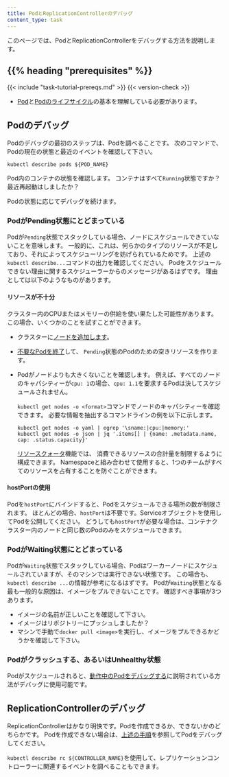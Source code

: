 ```yaml
---
title: PodとReplicationControllerのデバッグ
content_type: task
---
```


<!-- overview -->

このページでは、PodとReplicationControllerをデバッグする方法を説明します。



## {{% heading "prerequisites" %}}


{{< include "task-tutorial-prereqs.md" >}} {{< version-check >}}

* [Pod](/ja/docs/concepts/workloads/pods/pod/)と[Podのライフサイクル](/ja/docs/concepts/workloads/pods/pod-lifecycle/)の基本を理解している必要があります。



<!-- steps -->

## Podのデバッグ

Podのデバッグの最初のステップは、Podを調べることです。
次のコマンドで、Podの現在の状態と最近のイベントを確認して下さい。

```shell
kubectl describe pods ${POD_NAME}
```

Pod内のコンテナの状態を確認します。
コンテナはすべて`Running`状態ですか？最近再起動はしましたか？

Podの状態に応じてデバッグを続けます。

### PodがPending状態にとどまっている

Podが`Pending`状態でスタックしている場合、ノードにスケジュールできていないことを意味します。
一般的に、これは、何らかのタイプのリソースが不足しており、それによってスケジューリングを妨げられているためです。
上述の`kubectl describe...`コマンドの出力を確認してください。
Podをスケジュールできない理由に関するスケジューラーからのメッセージがあるはずです。
理由としては以下のようなものがあります。

#### リソースが不十分

クラスター内のCPUまたはメモリーの供給を使い果たした可能性があります。
この場合、いくつかのことを試すことができます。

* クラスターに[ノードを追加します](/docs/tasks/administer-cluster/cluster-management/#resizing-a-cluster)。

* [不要なPodを終了](/docs/concepts/workloads/pods/#pod-termination)して、
  `Pending`状態のPodのための空きリソースを作ります。

* Podがノードよりも大きくないことを確認します。
  例えば、すべてのノードのキャパシティーが`cpu: 1`の場合、`cpu: 1.1`を要求するPodは決してスケジュールされません。

    `kubectl get nodes -o <format>`コマンドでノードのキャパシティーを確認できます。
    必要な情報を抽出するコマンドラインの例を以下に示します。

    ```shell
    kubectl get nodes -o yaml | egrep '\sname:|cpu:|memory:'
    kubectl get nodes -o json | jq '.items[] | {name: .metadata.name, cap: .status.capacity}'
    ```

  [リソースクォータ](/docs/concepts/policy/resource-quotas/)機能では、
  消費できるリソースの合計量を制限するように構成できます。
  Namespaceと組み合わせて使用すると、1つのチームがすべてのリソースを占有することを防ぐことができます。

#### hostPortの使用

Podを`hostPort`にバインドすると、Podをスケジュールできる場所の数が制限されます。
ほとんどの場合、`hostPort`は不要です。Serviceオブジェクトを使用してPodを公開してください。
どうしても`hostPort`が必要な場合は、コンテナクラスター内のノードと同じ数のPodのみをスケジュールできます。

### PodがWaiting状態にとどまっている

Podが`Waiting`状態でスタックしている場合、Podはワーカーノードにスケジュールされていますが、そのマシンでは実行できない状態です。
この場合も、`kubectl describe ...`の情報が参考になるはずです。
Podが`Waiting`状態となる最も一般的な原因は、イメージをプルできないことです。
確認すべき事項が3つあります。

* イメージの名前が正しいことを確認して下さい。
* イメージはリポジトリーにプッシュしましたか？
* マシンで手動で`docker pull <image>`を実行し、イメージをプルできるかどうかを確認して下さい。

### Podがクラッシュする、あるいはUnhealthy状態

Podがスケジュールされると、[動作中のPodをデバッグする](/docs/tasks/debug-application-cluster/debug-running-pod/)に説明されている方法がデバッグに使用可能です。

## ReplicationControllerのデバッグ

ReplicationControllerはかなり明快です。Podを作成できるか、できないかのどちらかです。
Podを作成できない場合は、[上述の手順](#Podのデバッグ)を参照してPodをデバッグしてください。

`kubectl describe rc ${CONTROLLER_NAME}`を使用して、レプリケーションコントローラーに関連するイベントを調べることもできます。


